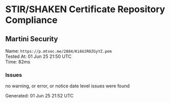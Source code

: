 # STIR/SHAKEN Certificate Repository Compliance

## Martini Security

Name: `https://p.mtsec.me/2884/Ki6UJR0ZGyYZ.pem`\
Tested At: 01 Jun 25 21:50 UTC\
Time: 82ms

### Issues

no warning, or error, or notice date level issues were found

Generated: 01 Jun 25 21:52 UTC